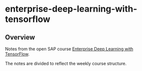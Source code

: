 # enterprise-deep-learning-with-tensorflow

## Overview
Notes from the open SAP course [Enterprise Deep Learning with TensorFlow](https://open.sap.com/courses/ml2/items/7JIUxutvcewwXmk2ZDRxMr).

The notes are divided to reflect the weekly course structure.
